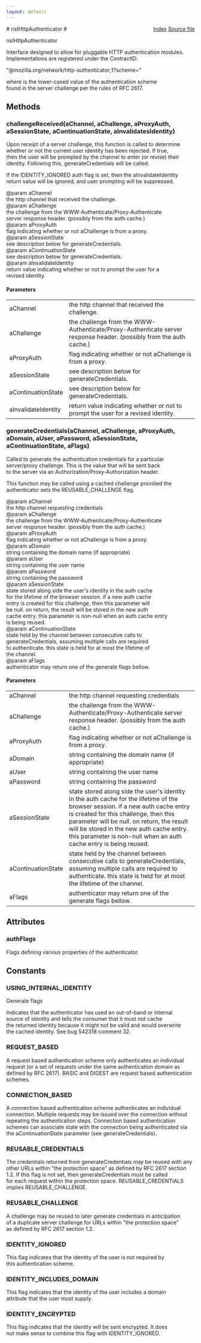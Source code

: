 ```yaml
---
layout: default
---
```

<div class='links' style='float:right'><a href="../index.html">Index</a>
<a href="http://dxr.mozilla.org/mozilla-central/source/netwerk/protocol/http/nsIHttpAuthenticator.idl">Source file</a>
</div>
# nsIHttpAuthenticator #
  
nsIHttpAuthenticator  
  
Interface designed to allow for pluggable HTTP authentication modules.  
Implementations are registered under the ContractID:  
  
  "@mozilla.org/network/http-authenticator;1?scheme=<auth-scheme>"  
  
where <auth-scheme> is the lower-cased value of the authentication scheme  
found in the server challenge per the rules of RFC 2617.  
  

## Methods ##

### challengeReceived(aChannel, aChallenge, aProxyAuth, aSessionState, aContinuationState, aInvalidatesIdentity) ###
  
Upon receipt of a server challenge, this function is called to determine  
whether or not the current user identity has been rejected.  If true,  
then the user will be prompted by the channel to enter (or revise) their  
identity.  Following this, generateCredentials will be called.  
  
If the IDENTITY_IGNORED auth flag is set, then the aInvalidateIdentity  
return value will be ignored, and user prompting will be suppressed.  
  
@param aChannel  
       the http channel that received the challenge.  
@param aChallenge  
       the challenge from the WWW-Authenticate/Proxy-Authenticate  
       server response header.  (possibly from the auth cache.)  
@param aProxyAuth  
       flag indicating whether or not aChallenge is from a proxy.  
@param aSessionState  
       see description below for generateCredentials.  
@param aContinuationState  
       see description below for generateCredentials.  
@param aInvalidateIdentity  
       return value indicating whether or not to prompt the user for a  
       revised identity.  
  

#### Parameters ####

<table>

<tr>
<td>aChannel</td>
<td>       the http channel that received the challenge.  
</td>
</tr>

<tr>
<td>aChallenge</td>
<td>       the challenge from the WWW-Authenticate/Proxy-Authenticate  
       server response header.  (possibly from the auth cache.)  
</td>
</tr>

<tr>
<td>aProxyAuth</td>
<td>       flag indicating whether or not aChallenge is from a proxy.  
</td>
</tr>

<tr>
<td>aSessionState</td>
<td>       see description below for generateCredentials.  
</td>
</tr>

<tr>
<td>aContinuationState</td>
<td>       see description below for generateCredentials.  
</td>
</tr>

<tr>
<td>aInvalidateIdentity</td>
<td>       return value indicating whether or not to prompt the user for a  
       revised identity.  
</td>
</tr>

</table>

### generateCredentials(aChannel, aChallenge, aProxyAuth, aDomain, aUser, aPassword, aSessionState, aContinuationState, aFlags) ###
  
Called to generate the authentication credentials for a particular  
server/proxy challenge.  This is the value that will be sent back  
to the server via an Authorization/Proxy-Authorization header.  
  
This function may be called using a cached challenge provided the  
authenticator sets the REUSABLE_CHALLENGE flag.  
  
@param aChannel  
       the http channel requesting credentials  
@param aChallenge  
       the challenge from the WWW-Authenticate/Proxy-Authenticate  
       server response header.  (possibly from the auth cache.)  
@param aProxyAuth  
       flag indicating whether or not aChallenge is from a proxy.  
@param aDomain  
       string containing the domain name (if appropriate)  
@param aUser  
       string containing the user name  
@param aPassword  
       string containing the password  
@param aSessionState  
       state stored along side the user's identity in the auth cache  
       for the lifetime of the browser session.  if a new auth cache  
       entry is created for this challenge, then this parameter will  
       be null.  on return, the result will be stored in the new auth  
       cache entry.  this parameter is non-null when an auth cache entry  
       is being reused.  
@param aContinuationState  
       state held by the channel between consecutive calls to  
       generateCredentials, assuming multiple calls are required  
       to authenticate.  this state is held for at most the lifetime of  
       the channel.  
@param aFlags  
       authenticator may return one of the generate flags bellow.  
  

#### Parameters ####

<table>

<tr>
<td>aChannel</td>
<td>       the http channel requesting credentials  
</td>
</tr>

<tr>
<td>aChallenge</td>
<td>       the challenge from the WWW-Authenticate/Proxy-Authenticate  
       server response header.  (possibly from the auth cache.)  
</td>
</tr>

<tr>
<td>aProxyAuth</td>
<td>       flag indicating whether or not aChallenge is from a proxy.  
</td>
</tr>

<tr>
<td>aDomain</td>
<td>       string containing the domain name (if appropriate)  
</td>
</tr>

<tr>
<td>aUser</td>
<td>       string containing the user name  
</td>
</tr>

<tr>
<td>aPassword</td>
<td>       string containing the password  
</td>
</tr>

<tr>
<td>aSessionState</td>
<td>       state stored along side the user's identity in the auth cache  
       for the lifetime of the browser session.  if a new auth cache  
       entry is created for this challenge, then this parameter will  
       be null.  on return, the result will be stored in the new auth  
       cache entry.  this parameter is non-null when an auth cache entry  
       is being reused.  
</td>
</tr>

<tr>
<td>aContinuationState</td>
<td>       state held by the channel between consecutive calls to  
       generateCredentials, assuming multiple calls are required  
       to authenticate.  this state is held for at most the lifetime of  
       the channel.  
</td>
</tr>

<tr>
<td>aFlags</td>
<td>       authenticator may return one of the generate flags bellow.  
</td>
</tr>

</table>

## Attributes ##

### authFlags ###
  
Flags defining various properties of the authenticator.  
  

## Constants ##

### USING_INTERNAL_IDENTITY ###
  
Generate flags  
  
  
Indicates that the authenticator has used an out-of-band or internal  
source of identity and tells the consumer that it must not cache  
the returned identity because it might not be valid and would overwrite  
the cached identity.  See bug 542318 comment 32.  
  

### REQUEST_BASED ###
  
A request based authentication scheme only authenticates an individual  
request (or a set of requests under the same authentication domain as  
defined by RFC 2617).  BASIC and DIGEST are request based authentication  
schemes.  
  

### CONNECTION_BASED ###
  
A connection based authentication scheme authenticates an individual  
connection.  Multiple requests may be issued over the connection without  
repeating the authentication steps.  Connection based authentication  
schemes can associate state with the connection being authenticated via  
the aContinuationState parameter (see generateCredentials).  
  

### REUSABLE_CREDENTIALS ###
  
The credentials returned from generateCredentials may be reused with any  
other URLs within "the protection space" as defined by RFC 2617 section  
1.2.  If this flag is not set, then generateCredentials must be called  
for each request within the protection space.  REUSABLE_CREDENTIALS  
implies REUSABLE_CHALLENGE.  
  

### REUSABLE_CHALLENGE ###
  
A challenge may be reused to later generate credentials in anticipation  
of a duplicate server challenge for URLs within "the protection space"  
as defined by RFC 2617 section 1.2.  
  

### IDENTITY_IGNORED ###
  
This flag indicates that the identity of the user is not required by  
this authentication scheme.  
  

### IDENTITY_INCLUDES_DOMAIN ###
  
This flag indicates that the identity of the user includes a domain  
attribute that the user must supply.  
  

### IDENTITY_ENCRYPTED ###
  
This flag indicates that the identity will be sent encrypted. It does  
not make sense to combine this flag with IDENTITY_IGNORED.  
  
